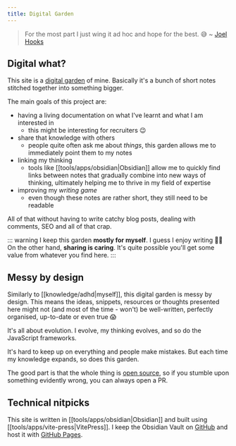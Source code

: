 ```yaml
---
title: Digital Garden
---
```


> For the most part I just wing it ad hoc and hope for the best. 😅
> ~ [Joel Hooks](https://joelhooks.com/digital-garden)

## Digital what?

This site is a [digital garden](https://joelhooks.com/digital-garden/) of mine. Basically it's a bunch of short notes stitched together into something bigger.

The main goals of this project are:

- having a living documentation on what I've learnt and what I am interested in
  - this might be interesting for recruiters 😉
- share that knowledge with others
  - people quite often ask me about _things_, this garden allows me to immediately point them to my notes
- linking my thinking
  - tools like [[tools/apps/obsidian|Obsidian]] allow me to quickly find links between notes that gradually combine into new ways of thinking, ultimately helping me to thrive in my field of expertise
- improving my _writing game_
  - even though these notes are rather short, they still need to be readable

All of that without having to write catchy blog posts, dealing with comments, SEO and all of that crap.

::: warning
I keep this garden **mostly for myself**. I guess I enjoy writing 🤷‍♂️
On the other hand, **sharing is caring**. It's quite possible you'll get some value from whatever you find here.
:::

## Messy by design

Similarly to [[knowledge/adhd|myself]], this digital garden is messy by design. This means the ideas, snippets, resources or thoughts presented here might not (and most of the time - won't) be well-written, perfectly organised, up-to-date or even true 😱

It's all about evolution. I evolve, my thinking evolves, and so do the JavaScript frameworks.

It's hard to keep up on everything and people make mistakes. But each time my knowledge expands, so does this garden.

The good part is that the whole thing is [open source](https://github.com/kkoscielniak/digital-garden), so if you stumble upon something evidently wrong, you can always open a PR.

## Technical nitpicks

This site is written in [[tools/apps/obsidian|Obsidian]] and built using [[tools/apps/vite-press|VitePress]]. I keep the Obsidian Vault on [GitHub](https://github.com/kkoscielniak/digital-garden) and host it with [GitHub Pages](https://pages/github.com).
